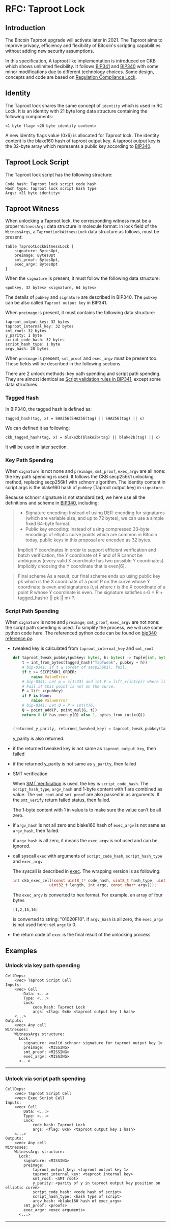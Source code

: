 # RFC: Taproot Lock

## Introduction

The Bitcoin Taproot upgrade will activate later in 2021. The Taproot aims
to improve privacy, efficiency and flexibility of Bitcoin's scripting capabilities
without adding new security assumptions.

In this specification, A taproot like implementation is introduced on CKB which 
shows unlimited flexibility. It follows [BIP341](https://github.com/bitcoin/bips/blob/master/bip-0341.mediawiki) and [BIP340](https://github.com/bitcoin/bips/blob/master/bip-0340.mediawiki) with some minor modifications due to different technology choices. Some design, concepts and code are based on [Regulation Compliance Lock](rc_lock.md).


## Identity

The Taproot lock shares the same concept of `identity` which is used in RC Lock.
It is an identity with 21 byte long data structure containing the following components:
```
<1 byte flag> <20 byte identity content>
```
A new identity flags value (0x6) is allocated for Taproot lock. The identity content is the blake160 
hash of taproot output key. A taproot output key is the 32-byte array which represents a public key according to [BIP340](https://github.com/bitcoin/bips/blob/master/bip-0340.mediawiki).


## Taproot Lock Script

The Taproot lock script has the following structure:
```
Code hash: Taproot lock script code hash
Hash type: Taproot lock script hash type
Args: <21 byte identity>
```


## Taproot Witness
When unlocking a Taproot lock,  the corresponding witness must be a 
proper `WitnessArgs` data structure in molecule format: In lock field of the `WitnessArgs`, 
a `TaprootLockWitnessLock` data structure as follows, must be present:
```
table TaprootLockWitnessLock {
    signature: BytesOpt,
    preimage: BytesOpt
    smt_proof: BytesOpt,
    exec_argv: BytesOpt
}
```
When the `signature` is present, it must follow the following data structure:
```
<pubkey, 32 bytes> <signature, 64 bytes>
```
The details of `pubkey` and `signature` are described in BIP340. The `pubkey` can be also called `Taproot output key` in BIP341.

When `preimage` is present, it must contains the following data structure:
```
taproot_output_key: 32 bytes
taproot_internal_key: 32 bytes
smt_root: 32 bytes
y_parity: 1 byte
script_code_hash: 32 bytes
script_hash_type: 1 byte
argv_hash: 20 bytes
```
When `preimage` is present, `smt_proof` and `exec_argv` must be present too. 
These fields will be described in the following sections.

There are 2 unlock methods: key path spending and script path spending. They are almost identical as [Script validation rules in BIP341](https://github.com/bitcoin/bips/blob/master/bip-0341.mediawiki#script-validation-rules), except some data structures.

### Tagged Hash
In BIP340, the tagged hash is defined as:
```
tagged_hash(tag, x) = SHA256(SHA256(tag) || SHA256(tag) || x)
```
We can defined it as following:
```
ckb_tagged_hash(tag, x) = blake2b(blake2b(tag) || blake2b(tag) || x)
```
It will be used in later section.


### Key Path Spending

When `signature`  is not none and `preimage`, `smt_proof`, `exec_argv` are all none:
the key path spending is used.  It follows the CKB secp256k1 unlocking method, replacing secp256k1 with schnorr algorithm. The identity content in script args is the blake160 hash of `pubkey` (Taproot output key) in `signature`.

Because schnorr signature  is not standardized, we here use all the definitions and scheme in [BIP340](https://github.com/bitcoin/bips/blob/master/bip-0340.mediawiki), including:

> * Signature encoding: Instead of using DER-encoding for signatures (which are variable size, and up to 72 bytes), we can use a simple fixed 64-byte format.
> * Public key encoding: Instead of using compressed 33-byte encodings of elliptic curve points which are common in Bitcoin today, public keys in this proposal are encoded as 32 bytes.

> Implicit Y coordinates In order to support efficient verification and batch verification, the Y coordinate of P and of R cannot be ambiguous (every valid X coordinate has two possible Y coordinates).
> Implicitly choosing the Y coordinate that is even[6].

> Final scheme As a result, our final scheme ends up using public key pk which is the X coordinate of a point P on the curve 
> whose Y coordinate is even and signatures (r,s) where r is the X coordinate of a point R whose Y coordinate is even. 
> The signature satisfies s⋅G = R + tagged_hash(r || pk || m)⋅P.



### Script Path Spending

When `signature` is none and `preimage`, `smt_proof`, `exec_argv` are not none:
the script path spending is used. 
To simplify the process, we will use some python code here. The referenced python code can be  found on [bip340 reference.py](https://github.com/bitcoin/bips/blob/master/bip-0340/reference.py).

* tweaked key is calculated from `taproot_internal_key` and `smt_root`

    ```Python
    def taproot_tweak_pubkey(pubkey: bytes, h: bytes) -> Tuple[int, bytes]:
        t = int_from_bytes(tagged_hash("TapTweak", pubkey + h))
        # bip-0341: If t ≥ (order of secp256k1), fail.
        if t >= SECP256K1_ORDER:
            raise ValueError
        # bip-0341: Let p = c[1:33] and let P = lift_x(int(p)) where lift_x and [:] are defined as in BIP340.
        # Fail if this point is not on the curve.
        P = lift_x(pubkey)
        if P is None:
            raise ValueError        
        # bip-0341: Let Q = P + int(t)G.
        Q = point_add(P, point_mul(G, t))
        return 0 if has_even_y(Q) else 1, bytes_from_int(x(Q))


    (returned_y_parity, returned_tweaked_key) = taproot_tweak_pubkey(taproot_internal_key, smt_root)
    ```   
    y_parity is also returned.

* if the returned tweaked key is not same as `taproot_output_key`, then failed
* if the returned y_parity is not same as `y_parity`, then failed
* SMT verification

    When [SMT Verification](https://github.com/jjyr/sparse-merkle-tree/blob/2dce546eab6f7eaaab3a0886247fd12ac798ad28/c/ckb_smt.h#L705) is used, the
key is `script_code_hash`. The `script_hash_type`, `argv_hash`  and 1-byte content with 1 are combined as value. 
The `smt_root` and `smt_proof` are also passed in as arguments.  If the `smt_verify` return failed status, then failed.

    The 1-byte content with 1 in value is to make sure the value can't be  all zero.


* if `argv_hash` is not all zero and blake160 hash of `exec_argv` is not same as `argv_hash`, then failed.

    if `argv_hash` is all zero, it means the `exec_argv` is not used and can be ignored.

* call syscall `exec` with arguments of `script_code_hash`, `script_hash_type` and `exec_argv`

    The syscall is described in [exec](https://github.com/nervosnetwork/rfcs/pull/237). The wrapping version is as following:

    ```C
    int ckb_exec_cell(const uint8_t* code_hash, uint8_t hash_type, uint32_t offset,
                    uint32_t length, int argc, const char* argv[]);
    ```

    The `exec_argv` is converted to hex format. For example, an array of four bytes
    ```
    [1,2,15,16]
    ```
    is converted to string: "01020F10". if `argv_hash` is all zero, the `exec_argv` is not used here: set `argc` to 0.

* the return code of `exec` is the final result of the unlocking process


## Examples

### Unlock via key path spending

```
CellDeps:
    <vec> Taproot Script Cell
Inputs:
    <vec> Cell
        Data: <...>
        Type: <...>
        Lock:
            code_hash: Taproot Lock
            args: <flag: 0x6> <taproot output key 1 hash>
    <...>
Outputs:
    <vec> Any cell
Witnesses:
    WitnessArgs structure:
      Lock:
        signature: <valid schnorr signature for taproot output key 1>
        preimage:  <MISSING>
        smt_proof: <MISSING>
        exec_argv: <MISSING>
      <...>
```

---

### Unlock via script path spending

```
CellDeps:
    <vec> Taproot Script Cell
    <vec> Exec Script Cell
Inputs:
    <vec> Cell
        Data: <...>
        Type: <...>
        Lock:
            code_hash: Taproot Lock
            args: <flag: 0x6> <taproot output key 1 hash>
    <...>
Outputs:
    <vec> Any cell
Witnesses:
    WitnessArgs structure:
      Lock:
        signature: <MISSING>
        preimage:  
            taproot_output_key: <taproot output key 1>
            taproot_internal_key: <taproot internal key>
            smt_root: <SMT root>
            y_parity: <parity of y in taproot output key position on elliptic curve>
            script_code_hash: <code hash of script>
            script_hash_type: <hash type of script>
            argv_hash: <blake160 hash of exec_argv>
        smt_proof: <proofs>
        exec_argv: <exec arguments>
      <...>
```

---

